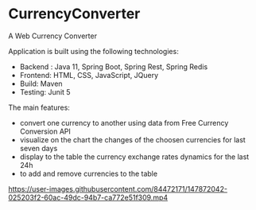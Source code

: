 # CurrencyConverter
A Web Currency Converter

Application is built using the following technologies:

- Backend : Java 11, Spring Boot, Spring Rest, Spring Redis
- Frontend: HTML, CSS, JavaScript, JQuery
- Build: Maven
- Testing: Junit 5

The main features:

- convert one currency to another using data from Free Currency Conversion API
- visualize on the chart the changes of the choosen currencies for last seven days  
- display to the table the currency exchange rates dynamics for the last 24h
- to add and remove currencies to the table

https://user-images.githubusercontent.com/84472171/147872042-025203f2-60ac-49dc-94b7-ca772e51f309.mp4
